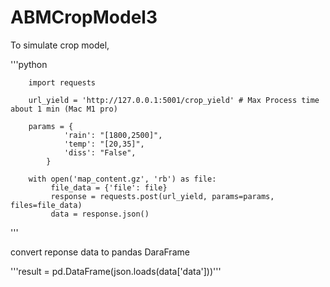 # ABMCropModel3

To simulate crop model,

'''python

        import requests

        url_yield = 'http://127.0.0.1:5001/crop_yield' # Max Process time about 1 min (Mac M1 pro)

        params = {
                'rain': "[1800,2500]",
                'temp': "[20,35]",
                'diss': "False",
            }

        with open('map_content.gz', 'rb') as file:
             file_data = {'file': file}
             response = requests.post(url_yield, params=params, files=file_data)
             data = response.json()
             
'''


convert reponse data to pandas DaraFrame

'''result = pd.DataFrame(json.loads(data['data']))'''
